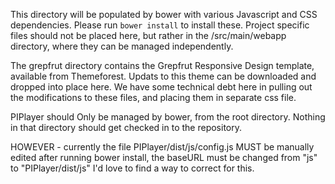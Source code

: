 This directory will be populated by bower with various Javascript and CSS
dependencies.  Please run `bower install` to install these.  Project specific
files should not be placed here, but rather in the /src/main/webapp directory,
where they can be managed independently.

The grepfrut directory contains the Grepfrut Responsive Design template, available
from Themeforest.  Updats to this theme can be downloaded and dropped into place here.
We have some technical debt here in pulling out the modifications to these
files, and placing them in separate css file.

PIPlayer should Only be managed by bower, from the root directory. Nothing in
that directory should get checked in to the repository.

HOWEVER - currently the file PIPlayer/dist/js/config.js MUST be manually edited
after running bower install, the baseURL must be changed from "js" to "PIPlayer/dist/js"
I'd love to find a way to correct for this.